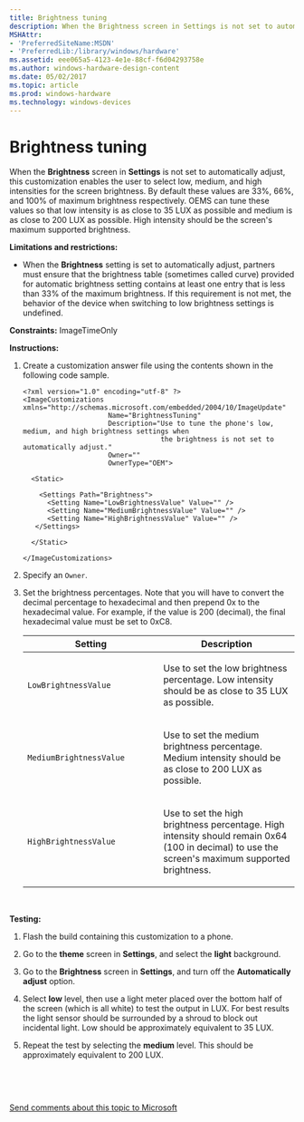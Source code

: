 ```yaml
---
title: Brightness tuning
description: When the Brightness screen in Settings is not set to automatically adjust, this customization enables the user to select low, medium, and high intensities for the screen brightness.
MSHAttr:
- 'PreferredSiteName:MSDN'
- 'PreferredLib:/library/windows/hardware'
ms.assetid: eee065a5-4123-4e1e-88cf-f6d04293758e
ms.author: windows-hardware-design-content
ms.date: 05/02/2017
ms.topic: article
ms.prod: windows-hardware
ms.technology: windows-devices
---
```


# Brightness tuning


When the **Brightness** screen in **Settings** is not set to automatically adjust, this customization enables the user to select low, medium, and high intensities for the screen brightness. By default these values are 33%, 66%, and 100% of maximum brightness respectively. OEMS can tune these values so that low intensity is as close to 35 LUX as possible and medium is as close to 200 LUX as possible. High intensity should be the screen's maximum supported brightness.

**Limitations and restrictions:**

-   When the **Brightness** setting is set to automatically adjust, partners must ensure that the brightness table (sometimes called curve) provided for automatic brightness setting contains at least one entry that is less than 33% of the maximum brightness. If this requirement is not met, the behavior of the device when switching to low brightness settings is undefined.

<a href="" id="constraints---imagetimeonly"></a>**Constraints:** ImageTimeOnly  

<a href="" id="instructions-"></a>**Instructions:**  
1.  Create a customization answer file using the contents shown in the following code sample.

    ``` syntax
    <?xml version="1.0" encoding="utf-8" ?>  
    <ImageCustomizations xmlns="http://schemas.microsoft.com/embedded/2004/10/ImageUpdate"  
                         Name="BrightnessTuning"  
                         Description="Use to tune the phone's low, medium, and high brightness settings when 
                                      the brightness is not set to automatically adjust."  
                         Owner=""  
                         OwnerType="OEM"> 
      
      <Static>  

        <Settings Path="Brightness">  
          <Setting Name="LowBrightnessValue" Value="" /> 
          <Setting Name="MediumBrightnessValue" Value="" />
          <Setting Name="HighBrightnessValue" Value="" />
       </Settings>  

      </Static>

    </ImageCustomizations>
    ```

2.  Specify an `Owner`.

3.  Set the brightness percentages. Note that you will have to convert the decimal percentage to hexadecimal and then prepend 0x to the hexadecimal value. For example, if the value is 200 (decimal), the final hexadecimal value must be set to 0xC8.

    <table>
    <colgroup>
    <col width="50%" />
    <col width="50%" />
    </colgroup>
    <thead>
    <tr class="header">
    <th>Setting</th>
    <th>Description</th>
    </tr>
    </thead>
    <tbody>
    <tr class="odd">
    <td><p><code>LowBrightnessValue</code></p></td>
    <td><p>Use to set the low brightness percentage. Low intensity should be as close to 35 LUX as possible.</p></td>
    </tr>
    <tr class="even">
    <td><p><code>MediumBrightnessValue</code></p></td>
    <td><p>Use to set the medium brightness percentage. Medium intensity should be as close to 200 LUX as possible.</p></td>
    </tr>
    <tr class="odd">
    <td><p><code>HighBrightnessValue</code></p></td>
    <td><p>Use to set the high brightness percentage. High intensity should remain 0x64 (100 in decimal) to use the screen's maximum supported brightness.</p></td>
    </tr>
    </tbody>
    </table>

     

<a href="" id="testing-"></a>**Testing:**  
1.  Flash the build containing this customization to a phone.

2.  Go to the **theme** screen in **Settings**, and select the **light** background.

3.  Go to the **Brightness** screen in **Settings**, and turn off the **Automatically adjust** option.

4.  Select **low** level, then use a light meter placed over the bottom half of the screen (which is all white) to test the output in LUX. For best results the light sensor should be surrounded by a shroud to block out incidental light. Low should be approximately equivalent to 35 LUX.

5.  Repeat the test by selecting the **medium** level. This should be approximately equivalent to 200 LUX.

 

 

[Send comments about this topic to Microsoft](mailto:wsddocfb@microsoft.com?subject=Documentation%20feedback%20%5Bp_phCustomization\p_phCustomization%5D:%20Brightness%20tuning%20%20RELEASE:%20%289/7/2016%29&body=%0A%0APRIVACY%20STATEMENT%0A%0AWe%20use%20your%20feedback%20to%20improve%20the%20documentation.%20We%20don't%20use%20your%20email%20address%20for%20any%20other%20purpose,%20and%20we'll%20remove%20your%20email%20address%20from%20our%20system%20after%20the%20issue%20that%20you're%20reporting%20is%20fixed.%20While%20we're%20working%20to%20fix%20this%20issue,%20we%20might%20send%20you%20an%20email%20message%20to%20ask%20for%20more%20info.%20Later,%20we%20might%20also%20send%20you%20an%20email%20message%20to%20let%20you%20know%20that%20we've%20addressed%20your%20feedback.%0A%0AFor%20more%20info%20about%20Microsoft's%20privacy%20policy,%20see%20http://privacy.microsoft.com/default.aspx. "Send comments about this topic to Microsoft")




